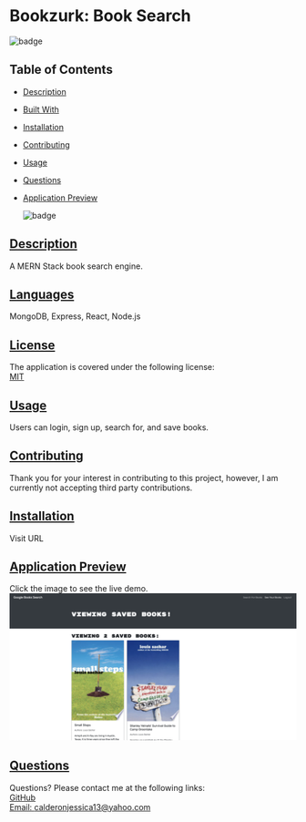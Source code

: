 # Bookzurk: Book Search

![badge](https://img.shields.io/badge/Made%20with%20%E2%99%A5%20by%20-Jessica%20E.%20Calderon-blueviolet)

## Table of Contents

- [Description](#description)
- [Built With](#languages)
- [Installation](#installation)
- [Contributing](#contributing)
- [Usage](#usage)
- [Questions](#questions)
- [Application Preview](#application-preview)

  ![badge](https://img.shields.io/badge/license-MIT-blue)

## [Description](#table-of-contents)

A MERN Stack book search engine.

## [Languages](#table-of-contents)

MongoDB, Express, React, Node.js

## [License](#table-of-contents)

The application is covered under the following license: <br>
[MIT](https://choosealicense.com/licenses/MIT)

## [Usage](#table-of-contents)

Users can login, sign up, search for, and save books.

## [Contributing](#table-of-contents)

Thank you for your interest in contributing to this project, however, I am currently not accepting third party contributions.

## [Installation](#table-of-contents)

Visit URL

## [Application Preview](#table-of-contents)

Click the image to see the live demo.
<a href='https://www.' alt='preview'><img src='./assets/img/preview.png'></a>

## [Questions](#table-of-contents)

Questions? Please contact me at the following links: <br>
[GitHub](https://github.com/jessica-calderon) <br>
[Email: calderonjessica13@yahoo.com](mailto:calderonjessica13@yahoo.com)
